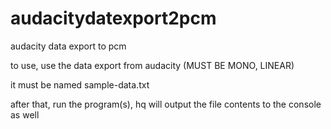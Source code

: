 # audacitydatexport2pcm
audacity data export to pcm

to use, use the data export from audacity (MUST BE MONO, LINEAR)

it must be named sample-data.txt

after that, run the program(s), hq will output the file contents to the console as well

